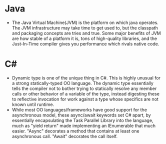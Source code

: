 # Java
* The Java Virtual Machine(JVM) is the platform on which java operates. The JVM infrastructure may take time to get used to, but the classpath and packaging concepts are tries and true. Some major benefits of JVM are how stable of a platform it is, tons of high-quality libraries, and the Just-In-Time compiler gives you performance which rivals native code.

# C#
* Dynamic type is one of the unique thing in C#. This is highly unusual for a strong statically-typed OO language. The dynamic type essentially tells the compiler not to bother trying to statically resolve any member calls or other behavior of a variable of the type, instead digesting these to reflective invocation for work against a type whose specifics are not known until runtime.
* While most OO languages/frameworks have good support for the asynchronous model, these async/await keywords set C# apart, by essentially encapsulating the Task Parallel Library into the language, much as "yield return" made implementing an IEnumerable that much easier. "Async" decorates a method that contains at least one asynchronous call. "Await" decorates the call itself.
